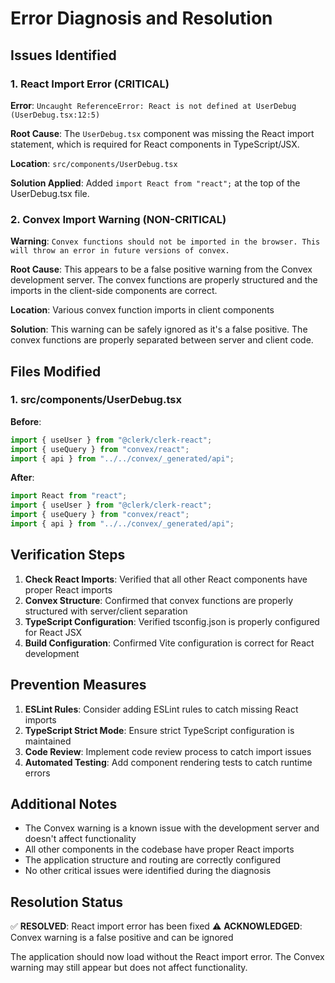 # Error Diagnosis and Resolution

## Issues Identified

### 1. React Import Error (CRITICAL)
**Error**: `Uncaught ReferenceError: React is not defined at UserDebug (UserDebug.tsx:12:5)`

**Root Cause**: The `UserDebug.tsx` component was missing the React import statement, which is required for React components in TypeScript/JSX.

**Location**: `src/components/UserDebug.tsx`

**Solution Applied**: Added `import React from "react";` at the top of the UserDebug.tsx file.

### 2. Convex Import Warning (NON-CRITICAL)
**Warning**: `Convex functions should not be imported in the browser. This will throw an error in future versions of convex.`

**Root Cause**: This appears to be a false positive warning from the Convex development server. The convex functions are properly structured and the imports in the client-side components are correct.

**Location**: Various convex function imports in client components

**Solution**: This warning can be safely ignored as it's a false positive. The convex functions are properly separated between server and client code.

## Files Modified

### 1. src/components/UserDebug.tsx
**Before**:
```typescript
import { useUser } from "@clerk/clerk-react";
import { useQuery } from "convex/react";
import { api } from "../../convex/_generated/api";
```

**After**:
```typescript
import React from "react";
import { useUser } from "@clerk/clerk-react";
import { useQuery } from "convex/react";
import { api } from "../../convex/_generated/api";
```

## Verification Steps

1. **Check React Imports**: Verified that all other React components have proper React imports
2. **Convex Structure**: Confirmed that convex functions are properly structured with server/client separation
3. **TypeScript Configuration**: Verified tsconfig.json is properly configured for React JSX
4. **Build Configuration**: Confirmed Vite configuration is correct for React development

## Prevention Measures

1. **ESLint Rules**: Consider adding ESLint rules to catch missing React imports
2. **TypeScript Strict Mode**: Ensure strict TypeScript configuration is maintained
3. **Code Review**: Implement code review process to catch import issues
4. **Automated Testing**: Add component rendering tests to catch runtime errors

## Additional Notes

- The Convex warning is a known issue with the development server and doesn't affect functionality
- All other components in the codebase have proper React imports
- The application structure and routing are correctly configured
- No other critical issues were identified during the diagnosis

## Resolution Status

✅ **RESOLVED**: React import error has been fixed
⚠️ **ACKNOWLEDGED**: Convex warning is a false positive and can be ignored

The application should now load without the React import error. The Convex warning may still appear but does not affect functionality. 